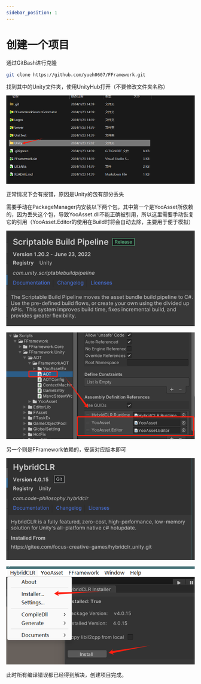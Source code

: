 ```yaml
---
sidebar_position: 1
---
```


# 创建一个项目

通过GitBash进行克隆

```bash
git clone https://github.com/yueh0607/FFramework.git 
```

找到其中的Unity文件夹，使用UnityHub打开（不要修改文件夹名称）

![image-20240123153046129](https://raw.githubusercontent.com/yueh0607/MyPicueres/main/202401231530024.png)

正常情况下会有报错，原因是Unity的包有部分丢失

需要手动在PackageManager内安装以下两个包，其中第一个是YooAsset所依赖的，因为丢失这个包，导致YooAsset.dll不能正确被引用，所以这里需要手动恢复它的引用（YooAsset.Editor的使用在Build时将会自动去除，主要用于便于模拟）

![image-20240123153456843](https://raw.githubusercontent.com/yueh0607/MyPicueres/main/202401231534877.png)

![image-20240123153653114](https://raw.githubusercontent.com/yueh0607/MyPicueres/main/202401231536161.png)

另一个则是FFramework依赖的，安装对应版本即可

![image-20240123153511344](https://raw.githubusercontent.com/yueh0607/MyPicueres/main/202401231535379.png)

![image-20240123153851388](https://raw.githubusercontent.com/yueh0607/MyPicueres/main/202401231538424.png)

此时所有编译错误都已经得到解决，创建项目完成。
